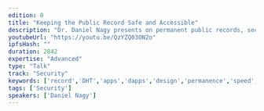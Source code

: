 ```yaml
---
edition: 0
title: "Keeping the Public Record Safe and Accessible"
description: "Dr. Daniel Nagy presents on permanent public records, security and accessibility."
youtubeUrl: "https://youtu.be/QzYZQ03ON2o"
ipfsHash: ""
duration: 2842
expertise: "Advanced"
type: "Talk"
track: "Security"
keywords: ['record','DHT','apps','dapps','design','permanence','speed','resilience','redundancy','nodes','hierarchies','kademlia','routing','bootstrap','security']
tags: ['Security']
speakers: ['Daniel Nagy']
---
```

